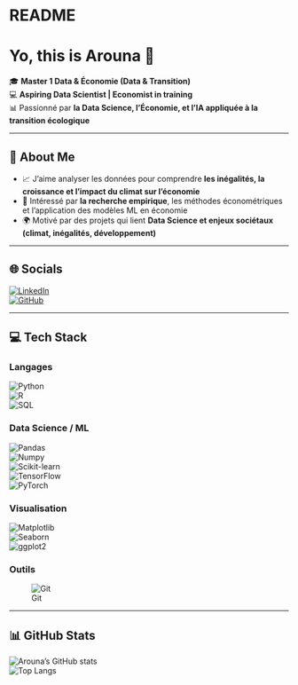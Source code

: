 README
================

# Yo, this is Arouna 👋

🎓 **Master 1 Data & Économie (Data & Transition)**  
💻 **Aspiring Data Scientist \| Economist in training**  
📊 Passionné par **la Data Science, l’Économie, et l’IA appliquée à la
transition écologique**

------------------------------------------------------------------------

## 🚀 About Me

- 📈 J’aime analyser les données pour comprendre **les inégalités, la
  croissance et l’impact du climat sur l’économie**  
- 🔎 Intéressé par **la recherche empirique**, les méthodes
  économétriques et l’application des modèles ML en économie  
- 🌍 Motivé par des projets qui lient **Data Science et enjeux sociétaux
  (climat, inégalités, développement)**

------------------------------------------------------------------------

## 🌐 Socials

[![LinkedIn](https://img.shields.io/badge/LinkedIn-blue?style=for-the-badge&logo=linkedin&logoColor=white)](https://www.linkedin.com/in/arouna-rom%C3%A9o-kone-b1b7951b9/)  
[![GitHub](https://img.shields.io/badge/GitHub-black?style=for-the-badge&logo=github&logoColor=white)](https://github.com/Kone320)

------------------------------------------------------------------------

## 💻 Tech Stack

### Langages

![Python](https://img.shields.io/badge/Python-3776AB?style=for-the-badge&logo=python&logoColor=white)  
![R](https://img.shields.io/badge/R-276DC3?style=for-the-badge&logo=r&logoColor=white)  
![SQL](https://img.shields.io/badge/SQL-4479A1?style=for-the-badge&logo=postgresql&logoColor=white)

### Data Science / ML

![Pandas](https://img.shields.io/badge/Pandas-150458?style=for-the-badge&logo=pandas&logoColor=white)  
![Numpy](https://img.shields.io/badge/Numpy-013243?style=for-the-badge&logo=numpy&logoColor=white)  
![Scikit-learn](https://img.shields.io/badge/ScikitLearn-F7931E?style=for-the-badge&logo=scikitlearn&logoColor=white)  
![TensorFlow](https://img.shields.io/badge/TensorFlow-FF6F00?style=for-the-badge&logo=tensorflow&logoColor=white)  
![PyTorch](https://img.shields.io/badge/PyTorch-EE4C2C?style=for-the-badge&logo=pytorch&logoColor=white)

### Visualisation

![Matplotlib](https://img.shields.io/badge/Matplotlib-ffffff?style=for-the-badge&logo=plotly&logoColor=blue)  
![Seaborn](https://img.shields.io/badge/Seaborn-3776AB?style=for-the-badge&logoColor=white)  
![ggplot2](https://img.shields.io/badge/ggplot2-276DC3?style=for-the-badge&logo=r&logoColor=white)

### Outils

<figure>
<img
src="https://img.shields.io/badge/Git-F05032?style=for-the-badge&amp;logo=git&amp;logoColor=white"
alt="Git" />
<figcaption aria-hidden="true">Git</figcaption>
</figure>

------------------------------------------------------------------------

## 📊 GitHub Stats

![Arouna’s GitHub
stats](https://github-readme-stats.vercel.app/api?username=kone320&show_icons=true&theme=radical)  
![Top
Langs](https://github-readme-stats.vercel.app/api/top-langs/?username=kone320&layout=compact&theme=radical)
